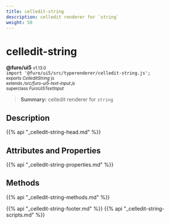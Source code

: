 ```yaml
---
title: celledit-string
description: celledit renderer for `string`
weight: 50
---
```


# celledit-string
**@furo/ui5** <small>v1.13.0</small>
<br>`import '@furo/ui5/src/typerenderer/celledit-string.js';`<small>
<br>exports *CelleditString* js
<br>extends */src/furo-ui5-text-input.js*
<br>superclass *FuroUi5TextInput*</small>

> **Summary:** celledit renderer for `string`

## Description



{{% api "_celledit-string-head.md" %}}

## Attributes and Properties
{{% api "_celledit-string-properties.md" %}}




## Methods
{{% api "_celledit-string-methods.md" %}}






{{% api "_celledit-string-footer.md" %}}
{{% api "_celledit-string-scripts.md" %}}
